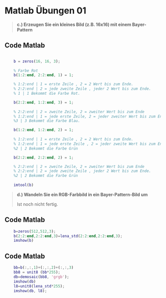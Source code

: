 # Matlab Übungen 01 

> **c.) Erzeugen Sie ein kleines Bild (z.B. 16x16) mit einem Bayer-Pattern**
>

## Code Matlab 
``` Matlab

    b = zeros(16, 16, 3);
    
    % Farbe Rot
    b(1:2:end, 2:2:end, 1) = 1;

    % 1:2:end | 1 = erste Zeile , 2 = 2 Wert bis zum Ende.
    % 2:2:end | 2 = jede zweite Zeile , jeder 2 Wert bis zum Ende.
    % 1 | 1 Bekommt die Farbe Rot. 

    b(2:2:end, 1:2:end, 3) = 1;
    
    % 2:2:end | 2 = zweite Zeile, 2 = zweiter Wert bis zum Ende
    % 1:2:end | 1 = jede erste Zeile, 2 = jeder zweiter Wert bis zum Ende. 
    %3 | 3 Bekommt die Farbe Blau.

    b(1:2:end, 1:2:end, 2) = 1;
    
    % 1:2:end | 1 = erste Zeile , 2 = 2 Wert bis zum Ende.
    % 1:2:end | 1 = jede erste Zeile , 2 = jeder zweite Wert bis zum Ende.
    %2 | 2 Bekommt die Farbe Grün

    b(2:2:end, 2:2:end, 2) = 1;

    % 2:2:end | 2 = zweite Zeile, 2 = zweiter Wert bis zum Ende
    % 2:2:end | 2 = jede zweite Zeile , jeder 2 Wert bis zum Ende.
    %2 | 2 Bekommt die Farbe Grün
    
    imtool(b)

```

> **d.) Wandeln Sie ein RGB-Farbbild in ein Bayer-Pattern-Bild um**
>
> Ist noch nicht fertig. 

## Code Matlab 
```Matlab 
    b=zeros(512,512,3);
    b(2:2:end,2:2:end,3)=lena_std(2:2:end,2:2:end,3);
    imshow(b)


```


## Code Matlab 
```Matlab 
    bb=b(:,:,1)+(:,:,2)+(:,:,3)
    bb8 = unit8 (bb*255);
    db=demosaic(bb8, 'grgb');
    imshow(db)
    l8=unit8(lena_std*255);
    imshow(db, l8);
```